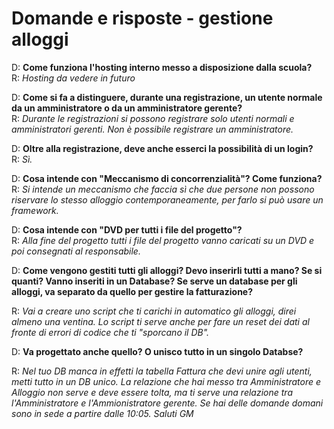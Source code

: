 # Domande e risposte - gestione alloggi
D: **Come funziona l'hosting interno messo a disposizione dalla scuola?**  
R: *Hosting da vedere in futuro*

D: **Come si fa a distinguere, durante una registrazione, un utente normale da un amministratore o da un amministratore gerente?**  
R: *Durante le registrazioni si possono registrare solo utenti normali e amministratori gerenti. Non è possibile registrare un amministratore.*

D: **Oltre alla registrazione, deve anche esserci la possibilità di un login?**  
R: *Sì.*

D: **Cosa intende con "Meccanismo di concorrenzialità"? Come funziona?**  
R: *Si intende un meccanismo che faccia sì che due persone non possono riservare lo stesso alloggio contemporaneamente, per farlo si può usare un framework.*

D: **Cosa intende con "DVD per tutti i file del progetto"?**  
R: *Alla fine del progetto tutti i file del progetto vanno caricati su un DVD e poi consegnati al responsabile.*

D: **Come vengono gestiti tutti gli alloggi? Devo inserirli tutti a mano? Se si quanti? Vanno inseriti in un Database? Se serve un database per gli alloggi, va separato da quello per gestire la fatturazione?**

R: *Vai a creare uno script che ti carichi in automatico gli alloggi, direi almeno una ventina. Lo script ti serve anche per fare un reset dei dati al fronte di errori di codice che ti "sporcano il DB".*

D: **Va progettato anche quello? O unisco tutto in un singolo Databse?**  

R: *Nel tuo DB manca in effetti la tabella Fattura che devi unire agli utenti, metti tutto in un DB unico. La relazione che hai messo tra Amministratore e Alloggio non serve e deve essere tolta, ma ti serve una relazione tra l'Amministratore e l'Ammionistratore gerente. Se hai delle domande domani sono in sede a partire dalle 10:05. Saluti GM*


